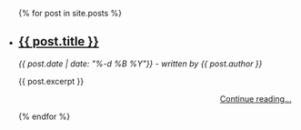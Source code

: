 <ul>
  {% for post in site.posts %}
    <li>
      <h2><a href="{{ post.url }}">{{ post.title }}</a></h2>
      <p><i>{{ post.date  | date: "%-d %B %Y"}} - written by {{ post.author }}</i></p>
      {{ post.excerpt }}
      <p style="text-align: right;"><a href="{{ post.url }}">Continue reading...</a></p>
    </li>
  {% endfor %}
</ul>
